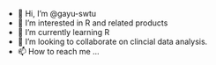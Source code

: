 - 👋 Hi, I’m @gayu-swtu
- 👀 I’m interested in R and related products
- 🌱 I’m currently learning R 
- 💞️ I’m looking to collaborate on clincial data analysis.
- 📫 How to reach me ...

<!---
gayu-swtu/gayu-swtu is a ✨ special ✨ repository because its `README.md` (this file) appears on your GitHub profile.
You can click the Preview link to take a look at your changes.
--->
